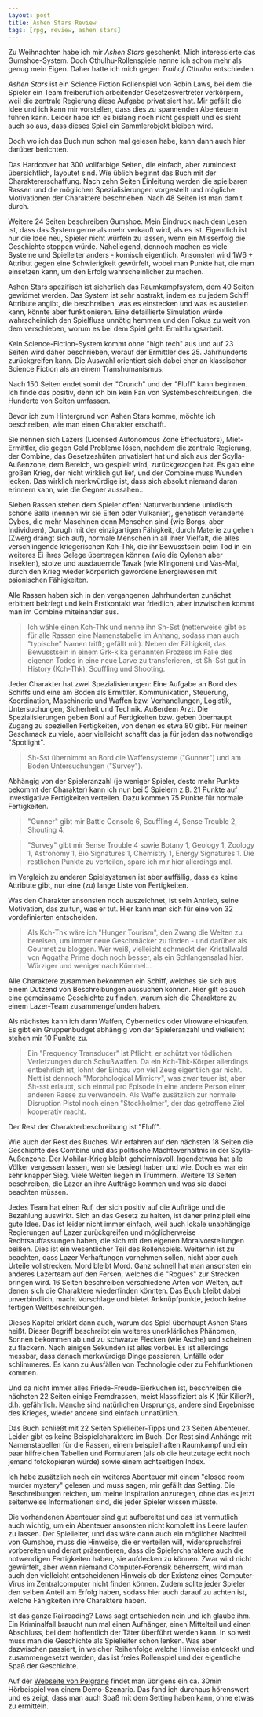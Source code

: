 ```yaml
---
layout: post
title: Ashen Stars Review
tags: [rpg, review, ashen stars]
---
```

Zu Weihnachten habe ich mir _Ashen Stars_ geschenkt. Mich interessierte das Gumshoe-System. Doch Cthulhu-Rollenspiele nenne ich schon mehr als genug mein Eigen. Daher hatte ich mich gegen _Trail of Cthulhu_ entschieden.

_Ashen Stars_ ist ein Science Fiction Rollenspiel von Robin Laws, bei dem die Spieler ein Team freiberuflich arbeitender Gesetzesvertreter verkörpern, weil die zentrale Regierung diese Aufgabe privatisiert hat. Mir gefällt die Idee und ich kann mir vorstellen, dass dies zu spannenden Abenteuern führen kann. Leider habe ich es bislang noch nicht gespielt und es sieht auch so aus, dass dieses Spiel ein Sammlerobjekt bleiben wird.

Doch wo ich das Buch nun schon mal gelesen habe, kann dann auch hier darüber berichten.

Das Hardcover hat 300 vollfarbige Seiten, die einfach, aber zumindest übersichtlich, layoutet sind. Wie üblich beginnt das Buch mit der Charaktererschaffung. Nach zehn Seiten Einleitung werden die spielbaren Rassen und die möglichen Spezialisierungen vorgestellt und mögliche Motivationen der Charaktere beschrieben. Nach 48 Seiten ist man damit durch.

Weitere 24 Seiten beschreiben Gumshoe. Mein Eindruck nach dem Lesen ist, dass das System gerne als mehr verkauft wird, als es ist. Eigentlich ist nur die Idee neu, Spieler nicht würfeln zu lassen, wenn ein Misserfolg die Geschichte stoppen würde. Naheliegend, dennoch machen es viele Systeme und Spielleiter anders - komisch eigentlich. Ansonsten wird 1W6 + Attribut gegen eine Schwierigkeit gewürfelt, wobei man Punkte hat, die man einsetzen kann, um den Erfolg wahrscheinlicher zu machen.

Ashen Stars spezifisch ist sicherlich das Raumkampfsystem, dem 40 Seiten gewidmet werden. Das System ist sehr abstrakt, indem es zu jedem Schiff Attribute angibt, die beschreiben, was es einstecken und was es austeilen kann, könnte aber funktionieren. Eine detaillierte Simulation würde wahrscheinlich den Spielfluss unnötig hemmen und den Fokus zu weit von dem verschieben, worum es bei dem Spiel geht: Ermittlungsarbeit.

Kein Science-Fiction-System kommt ohne "high tech" aus und auf 23 Seiten wird daher beschrieben, worauf der Ermittler des 25. Jahrhunderts zurückgreifen kann. Die Auswahl orientiert sich dabei eher an klassischer Science Fiction als an einem Transhumanismus.

Nach 150 Seiten endet somit der "Crunch" und der "Fluff" kann beginnen. Ich finde das positiv, denn ich bin kein Fan von Systembeschreibungen, die Hunderte von Seiten umfassen.

Bevor ich zum Hintergrund von Ashen Stars komme, möchte ich beschreiben, wie man einen Charakter erschafft.

Sie nennen sich Lazers (Licensed Autonomous Zone Effectuators), Miet-Ermittler, die gegen Geld Probleme lösen, nachdem die zentrale Regierung, der Combine, das Gesetzeshüten privatisiert hat und sich aus der Scylla-Außenzone, dem Bereich, wo gespielt wird, zurückgezogen hat. Es gab eine großen Krieg, der nicht wirklich gut lief, und der Combine muss Wunden lecken. Das wirklich merkwürdige ist, dass sich absolut niemand daran erinnern kann, wie die Gegner aussahen...

Sieben Rassen stehen dem Spieler offen: Naturverbundene unirdisch schöne Balla (nennen wir sie Elfen oder Vulkanier), genetisch veränderte Cybes, die mehr Maschinen denn Menschen sind (wie Borgs, aber Individuen), Durugh mit der einzigartigen Fähigkeit, durch Materie zu gehen (Zwerg drängt sich auf), normale Menschen in all ihrer Vielfalt, die alles verschlingende kriegerischen Kch-Thk, die ihr Bewusstsein beim Tod in ein weiteres Ei ihres Gelege übertragen können (wie die Cylonen aber Insekten), stolze und ausdauernde Tavak (wie Klingonen) und Vas-Mal, durch den Krieg wieder körperlich gewordene Energiewesen mit psionischen Fähigkeiten.

Alle Rassen haben sich in den vergangenen Jahrhunderten zunächst erbittert bekriegt und kein Erstkontakt war friedlich, aber inzwischen kommt man im Combine miteinander aus.

> Ich wähle einen Kch-Thk und nenne ihn Sh-Sst (netterweise gibt es für alle Rassen eine Namenstabelle im Anhang, sodass man auch "typische" Namen trifft; gefällt mir). Neben der Fähigkeit, das Bewusstsein in einem Grk-k'ka genannten Prozess im Falle des eigenen Todes in eine neue Larve zu transferieren, ist Sh-Sst gut in History (Kch-Thk), Scuffling und Shooting.

Jeder Charakter hat zwei Spezialisierungen: Eine Aufgabe an Bord des Schiffs und eine am Boden als Ermittler. Kommunikation, Steuerung, Koordination, Maschinerie und Waffen bzw. Verhandlungen, Logistik, Untersuchungen, Sicherheit und Technik. Außerdem Arzt. Die Spezialisierungen geben Boni auf Fertigkeiten bzw. geben überhaupt Zugang zu speziellen Fertigkeiten, von denen es etwa 80 gibt. Für meinen Geschmack zu viele, aber vielleicht schafft das ja für jeden das notwendige "Spotlight".

> Sh-Sst übernimmt an Bord die Waffensysteme ("Gunner") und am Boden Untersuchungen ("Survey").

Abhängig von der Spieleranzahl (je weniger Spieler, desto mehr Punkte bekommt der Charakter) kann ich nun bei 5 Spielern z.B. 21 Punkte auf investigative Fertigkeiten verteilen. Dazu kommen 75 Punkte für normale Fertigkeiten.

> "Gunner" gibt mir Battle Console 6, Scuffling 4, Sense Trouble 2, Shouting 4.

> "Survey" gibt mir Sense Trouble 4 sowie Botany 1, Geology 1, Zoology 1, Astronomy 1, Bio Signatures 1, Chemistry 1, Energy Signatures 1. Die restlichen Punkte zu verteilen, spare ich mir hier allerdings mal.

Im Vergleich zu anderen Spielsystemen ist aber auffällig, dass es keine Attribute gibt, nur eine (zu) lange Liste von Fertigkeiten.

Was den Charakter ansonsten noch auszeichnet, ist sein Antrieb, seine Motivation, das zu tun, was er tut. Hier kann man sich für eine von 32 vordefinierten entscheiden.

> Als Kch-Thk wäre ich "Hunger Tourism", den Zwang die Welten zu bereisen, um immer neue Geschmäcker zu finden - und darüber als Gourmet zu bloggen. Wer weiß, vielleicht schmeckt der Kristallwald von Aggatha Prime doch noch besser, als ein Schlangensalad hier. Würziger und weniger nach Kümmel...

Alle Charaktere zusammen bekommen ein Schiff, welches sie sich aus einem Dutzend von Beschreibungen aussuchen können. Hier gilt es auch eine gemeinsame Geschichte zu finden, warum sich die Charaktere zu einem Lazer-Team zusammengefunden haben.

Als nächstes kann ich dann Waffen, Cybernetics oder Viroware einkaufen. Es gibt ein Gruppenbudget abhängig von der Spieleranzahl und vielleicht stehen mir 10 Punkte zu.

> Ein "Frequency Transducer" ist Pflicht, er schützt vor tödlichen Verletzungen durch Schußwaffen. Da ein Kch-Thk-Körper allerdings entbehrlich ist, lohnt der Einbau von viel Zeug eigentlich gar nicht. Nett ist dennoch "Morphological Mimicry", was zwar teuer ist, aber Sh-sst erlaubt, sich einmal pro Episode in eine andere Person einer anderen Rasse zu verwandeln. Als Waffe zusätzlich zur normale Disruption Pistol noch einen "Stockholmer", der das getroffene Ziel kooperativ macht.

Der Rest der Charakterbeschreibung ist "Fluff".

Wie auch der Rest des Buches. Wir erfahren auf den nächsten 18 Seiten die Geschichte des Combine und das politische Mächteverhältnis in der Scylla-Außenzone. Der Mohilar-Krieg bleibt geheimnisvoll. Irgendetwas hat alle Völker vergessen lassen, wen sie besiegt haben und wie. Doch es war ein sehr knapper Sieg. Viele Welten liegen in Trümmern. Weitere 13 Seiten beschreiben, die Lazer an ihre Aufträge kommen und was sie dabei beachten müssen.

Jedes Team hat einen Ruf, der sich positiv auf die Aufträge und die Bezahlung auswirkt. Sich an das Gesetz zu halten, ist daher prinzipiell eine gute Idee. Das ist leider nicht immer einfach, weil auch lokale unabhängige Regierungen auf Lazer zurückgreifen und möglicherweise Rechtsauffassungen haben, die sich mit den eigenen Moralvorstellungen beißen. Dies ist ein wesentlicher Teil des Rollenspiels. Weiterhin ist zu beachten, dass Lazer Verhaftungen vornehmen sollen, nicht aber auch Urteile vollstrecken. Mord bleibt Mord. Ganz schnell hat man ansonsten ein anderes Lazerteam auf den Fersen, welches die "Rogues" zur Strecken bringen wird. 16 Seiten beschreiben verschiedene Arten von Welten, auf denen sich die Charaktere wiederfinden könnten. Das Buch bleibt dabei unverbindlich, macht Vorschlage und bietet Anknüpfpunkte, jedoch keine fertigen Weltbeschreibungen.

Dieses Kapitel erklärt dann auch, warum das Spiel überhaupt Ashen Stars heißt. Dieser Begriff beschreibt ein weiteres unerklärliches Phänomen, Sonnen bekommen ab und zu schwarze Flecken (wie Asche) und scheinen zu flackern. Nach einigen Sekunden ist alles vorbei. Es ist allerdings messbar, dass danach merkwürdige Dinge passieren, Unfälle oder schlimmeres. Es kann zu Ausfällen von Technologie oder zu Fehlfunktionen kommen.

Und da nicht immer alles Friede-Freude-Eierkuchen ist, beschreiben die nächsten 22 Seiten einige Fremdrassen, meist klassifiziert als K (für Killer?), d.h. gefährlich. Manche sind natürlichen Ursprungs, andere sind Ergebnisse des Krieges, wieder andere sind einfach unnatürlich.

Das Buch schließt mit 22 Seiten Spielleiter-Tipps und 23 Seiten Abenteuer. Leider gibt es keine Beispielcharaktere im Buch. Der Rest sind Anhänge mit Namenstabellen für die Rassen, einem beispielhaften Raumkampf und ein paar hilfreichen Tabellen und Formularen (als ob die heutzutage echt noch jemand fotokopieren würde) sowie einem achtseitigen Index.

Ich habe zusätzlich noch ein weiteres Abenteuer mit einem "closed room murder mystery" gelesen und muss sagen, mir gefällt das Setting. Die Beschreibungen reichen, um meine Inspiration anzuregen, ohne das es jetzt seitenweise Informationen sind, die jeder Spieler wissen müsste.

Die vorhandenen Abenteuer sind gut aufbereitet und das ist vermutlich auch wichtig, um ein Abenteuer ansonsten nicht komplett ins Leere laufen zu lassen. Der Spielleiter, und das wäre dann auch ein möglicher Nachteil von Gumshoe, muss die Hinweise, die er verteilen will, widerspruchsfrei vorbereiten und derart präsentieren, dass die Spielercharaktere auch die notwendigen Fertigkeiten haben, sie aufdecken zu können. Zwar wird nicht gewürfelt, aber wenn niemand Computer-Forensik beherrscht, wird man auch den vielleicht entscheidenen Hinweis ob der Existenz eines Computer-Virus im Zentralcomputer nicht finden können. Zudem sollte jeder Spieler den selben Anteil am Erfolg haben, sodass hier auch darauf zu achten ist, welche Fähigkeiten ihre Charaktere haben.

Ist das ganze Railroading? Laws sagt entschieden nein und ich glaube ihm. Ein Kriminalfall braucht nun mal einen Aufhänger, einen Mittelteil und einen Abschluss, bei dem hoffentlich der Täter überführt werden kann. In so weit muss man die Geschichte als Spielleiter schon lenken. Was aber dazwischen passiert, in welcher Reihenfolge welche Hinweise entdeckt und zusammengesetzt werden, das ist freies Rollenspiel und der eigentliche Spaß der Geschichte.

Auf der [Webseite von Pelgrane](http://www.pelgranepress.com/site/?tag=download&cat=66) findet man übrigens ein ca. 30min Hörbeispiel von einem Demo-Szenario. Das fand ich durchaus hörenswert und es zeigt, dass man auch Spaß mit dem Setting haben kann, ohne etwas zu ermitteln.
